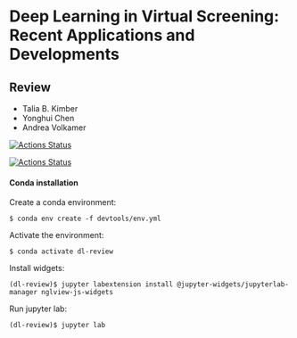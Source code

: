 # Deep Learning in Virtual Screening: Recent Applications and Developments
## Review

- Talia B. Kimber
- Yonghui Chen
- Andrea Volkamer

[![Actions Status](https://github.com/volkamerlab/DL_in_VS_review/workflows/CI/badge.svg)](https://github.com/volkamerlab/DL_in_VS_review/actions)

[![Actions Status](https://github.com/volkamerlab/DL_in_VS_review/workflows/flake8/badge.svg)](https://github.com/volkamerlab/DL_in_VS_review/actions)


#### Conda installation
Create a conda environment:

```console
$ conda env create -f devtools/env.yml
```

Activate the environment:

```console
$ conda activate dl-review
```

Install widgets:
```console
(dl-review)$ jupyter labextension install @jupyter-widgets/jupyterlab-manager nglview-js-widgets
```

Run jupyter lab:
```console
(dl-review)$ jupyter lab
```